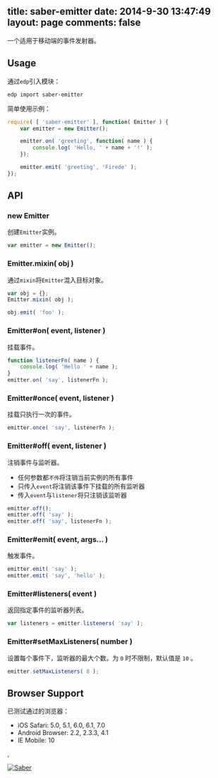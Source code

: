 title: saber-emitter
date: 2014-9-30 13:47:49
layout: page
comments: false
---

一个适用于移动端的事件发射器。

Usage
---

通过`edp`引入模块：

    edp import saber-emitter

简单使用示例：

```javascript
require( [ 'saber-emitter' ], function( Emitter ) {
    var emitter = new Emitter();

    emitter.on( 'greeting', function( name ) {
        console.log( 'Hello, ' + name + '!' );
    });

    emitter.emit( 'greeting', 'Firede' );
});
```

API
---

### new Emitter

创建`Emitter`实例。

```javascript
var emitter = new Emitter();
```

### Emitter.mixin( obj )

通过`mixin`将`Emitter`混入目标对象。

```javascript
var obj = {};
Emitter.mixin( obj );

obj.emit( 'foo' );
```

### Emitter#on( event, listener )

挂载事件。

```javascript
function listenerFn( name ) {
    console.log( 'Hello ' + name );
}
emitter.on( 'say', listenerFn );
```

### Emitter#once( event, listener )

挂载只执行一次的事件。

```javascript
emitter.once( 'say', listenerFn );
```

### Emitter#off( event, listener )

注销事件与监听器。

* 任何参数都`不传`将注销当前实例的所有事件
* 只传入`event`将注销该事件下挂载的所有监听器
* 传入`event`与`listener`将只注销该监听器

```javascript
emitter.off();
emitter.off( 'say' );
emitter.off( 'say', listenerFn );
```

### Emitter#emit( event, args... )

触发事件。

```javascript
emitter.emit( 'say' );
emitter.emit( 'say', 'hello' );
```

### Emitter#listeners( event )

返回指定事件的监听器列表。

```javascript
var listeners = emitter.listeners( 'say' );
```

### Emitter#setMaxListeners( number )

设置每个事件下，监听器的最大个数。为 `0` 时不限制，默认值是 `10` 。

```javascript
emitter.setMaxListeners( 8 );
```

Browser Support
---

已测试通过的浏览器：

* iOS Safari: 5.0, 5.1, 6.0, 6.1, 7.0
* Android Browser: 2.2, 2.3.3, 4.1
* IE Mobile: 10

,

[![Saber](https://f.cloud.github.com/assets/157338/1485433/aeb5c72a-4714-11e3-87ae-7ef8ae66e605.png)](http://ecomfe.github.io/saber/)